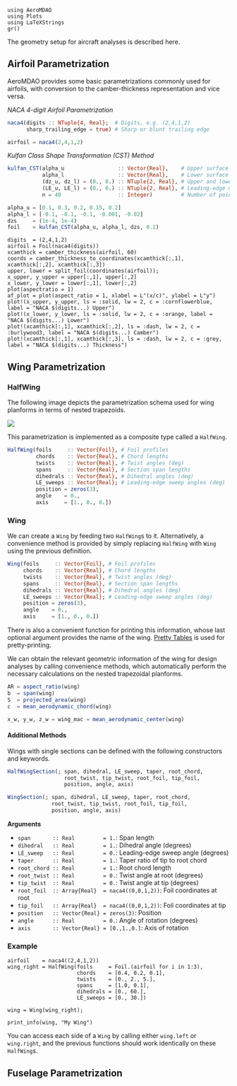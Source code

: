 
```@setup aeromdao
using AeroMDAO
using Plots
using LaTeXStrings
gr()
```

The geometry setup for aircraft analyses is described here.

## Airfoil Parametrization

AeroMDAO provides some basic parametrizations commonly used for airfoils, with conversion to the camber-thickness representation and vice versa.

*NACA 4-digit Airfoil Parametrization*

```julia
naca4(digits :: NTuple{4, Real};  # Digits, e.g. (2,4,1,2)
      sharp_trailing_edge = true) # Sharp or blunt trailing edge
```

```julia
airfoil = naca4(2,4,1,2)
```

*Kulfan Class Shape Transformation (CST) Method*
```julia
kulfan_CST(alpha_u                 :: Vector{Real},    # Upper surface parameters
           alpha_l                 :: Vector{Real},    # Lower surface parameters
           (dz_u, dz_l) = (0., 0.) :: NTuple{2, Real}, # Upper and lower trailing edge points
           (LE_u, LE_l) = (0., 0.) :: NTuple{2, Real}, # Leading-edge modification coefficient
           n = 40                  :: Integer)         # Number of points on each surface
```

```julia
alpha_u = [0.1, 0.3, 0.2, 0.15, 0.2]
alpha_l = [-0.1, -0.1, -0.1, -0.001, -0.02]
dzs     = (1e-4, 1e-4)
foil    = kulfan_CST(alpha_u, alpha_l, dzs, 0.2)
```

```@example aeromdao
digits  = (2,4,1,2)
airfoil = Foil(naca4(digits))
xcamthick = camber_thickness(airfoil, 60)
coords = camber_thickness_to_coordinates(xcamthick[:,1], xcamthick[:,2], xcamthick[:,3])
upper, lower = split_foil(coordinates(airfoil));
x_upper, y_upper = upper[:,1], upper[:,2]
x_lower, y_lower = lower[:,1], lower[:,2]
plot(aspectratio = 1)
af_plot = plot(aspect_ratio = 1, xlabel = L"(x/c)", ylabel = L"y")
plot!(x_upper, y_upper, ls = :solid, lw = 2, c = :cornflowerblue, label = "NACA $(digits...) Upper")
plot!(x_lower, y_lower, ls = :solid, lw = 2, c = :orange, label = "NACA $(digits...) Lower")
plot!(xcamthick[:,1], xcamthick[:,2], ls = :dash, lw = 2, c = :burlywood3, label = "NACA $(digits...) Camber")
plot!(xcamthick[:,1], xcamthick[:,3], ls = :dash, lw = 2, c = :grey, label = "NACA $(digits...) Thickness")
```

## Wing Parametrization

### HalfWing

The following image depicts the parametrization schema used for wing planforms in terms of nested trapezoids.

![](https://godot-bloggy.xyz/post/diagrams/WingGeometry.svg)

This parametrization is implemented as a composite type called a `HalfWing`.

```julia
HalfWing(foils     :: Vector{Foil}, # Foil profiles
         chords    :: Vector{Real}, # Chord lengths
         twists    :: Vector{Real}, # Twist angles (deg)
         spans     :: Vector{Real}, # Section span lengths
         dihedrals :: Vector{Real}, # Dihedral angles (deg)
         LE_sweeps :: Vector{Real}; # Leading-edge sweep angles (deg)
         position = zeros(3),
         angle    = 0.,
         axis     = [1., 0., 0.])
```

### Wing

We can create a `Wing` by feeding two `HalfWing`s to it. Alternatively, a convenience method is provided by simply replacing `HalfWing` with `Wing` using the previous definition.

```julia
Wing(foils     :: Vector{Foil}, # Foil profiles
     chords    :: Vector{Real}, # Chord lengths
     twists    :: Vector{Real}, # Twist angles (deg)
     spans     :: Vector{Real}, # Section span lengths
     dihedrals :: Vector{Real}, # Dihedral angles (deg)
     LE_sweeps :: Vector{Real}; # Leading-edge sweep angles (deg)
     position = zeros(3),
     angle    = 0.,
     axis     = [1., 0., 0.])
```

There is also a convenient function for printing this information, whose last optional argument provides the name of the wing. [Pretty Tables](https://github.com/ronisbr/PrettyTables.jl) is used for pretty-printing.

We can obtain the relevant geometric information of the wing for design analyses by calling convenience methods, which automatically perform the necessary calculations on the nested trapezoidal planforms.

```julia
AR = aspect_ratio(wing)
b  = span(wing)
S  = projected_area(wing)
c  = mean_aerodynamic_chord(wing)

x_w, y_w, z_w = wing_mac = mean_aerodynamic_center(wing)
```

#### Additional Methods

Wings with single sections can be defined with the following constructors and keywords.

```julia
HalfWingSection(; span, dihedral, LE_sweep, taper, root_chord,
                  root_twist, tip_twist, root_foil, tip_foil,
                  position, angle, axis)

WingSection(; span, dihedral, LE_sweep, taper, root_chord,
              root_twist, tip_twist, root_foil, tip_foil,
              position, angle, axis)
```
**Arguments**
- `span       :: Real         = 1.`: Span length 
- `dihedral   :: Real         = 1.`: Dihedral angle (degrees)
- `LE_sweep   :: Real         = 0.`: Leading-edge sweep angle (degrees)
- `taper      :: Real         = 1.`: Taper ratio of tip to root chord
- `root_chord :: Real         = 1.`: Root chord length
- `root_twist :: Real         = 0.`: Twist angle at root (degrees)
- `tip_twist  :: Real         = 0.`: Twist angle at tip (degrees)
- `root_foil  :: Array{Real}  = naca4((0,0,1,2))`: Foil coordinates at root
- `tip_foil   :: Array{Real}  = naca4((0,0,1,2))`: Foil coordinates at tip
- `position   :: Vector{Real} = zeros(3)`: Position
- `angle      :: Real         = 0.`: Angle of rotation (degrees)
- `axis       :: Vector{Real} = [0.,1.,0.]`: Axis of rotation

### Example

```@example aeromdao
airfoil    = naca4((2,4,1,2))
wing_right = HalfWing(foils     = Foil.(airfoil for i in 1:3),
                      chords    = [0.4, 0.2, 0.1],
                      twists    = [0., 2., 5.],
                      spans     = [1.0, 0.1],
                      dihedrals = [0., 60.],
                      LE_sweeps = [0., 30.])

wing = Wing(wing_right);

print_info(wing, "My Wing")
```

You can access each side of a `Wing` by calling either `wing.left` or `wing.right`, and the previous functions should work identically on these `HalfWing`s.

## Fuselage Parametrization